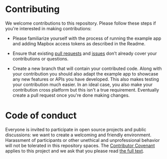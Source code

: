 # Contributing

We welcome contributions to this repository. Please follow these steps if you're interested in making contributions:

- Please familiarize yourself with the process of running the example app and adding Mapbox access tokens as described in the Readme.

- Ensure that existing [pull requests](https://github.com/tobrun/flutter-mapbox-gl/pulls) and [issues](https://github.com/tobrun/flutter-mapbox-gl/issues) don’t already cover your contributions or questions.

- Create a new branch that will contain your contributed code. Along with your contribution you should also adapt the example app to showcase any new features or APIs you have developed. This also makes testing your contribution much easier. In an ideal case, you also make your contribution cross platform but this isn't a true requirement. Eventually create a pull request once you're done making changes.

# Code of conduct
Everyone is invited to participate in open source projects and public discussions: we want to create a welcoming and friendly environment. Harassment of participants or other unethical and unprofessional behavior will not be tolerated in this repository spaces. The [Contributor Covenant](http://contributor-covenant.org) applies to this project and we ask that you please read [the full text](http://contributor-covenant.org/version/1/2/0/).